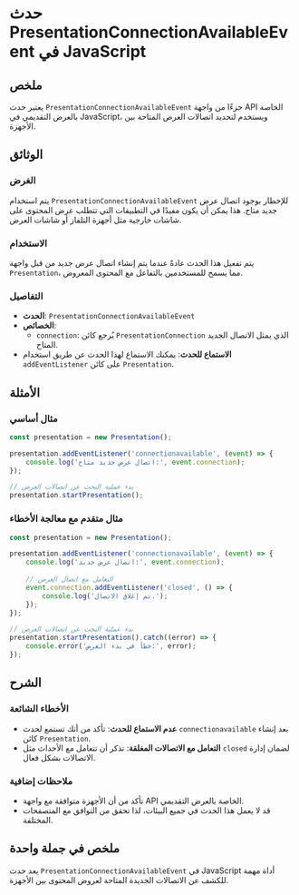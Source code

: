 <!--
Meta Description: # حدث PresentationConnectionAvailableEvent في JavaScript ## ملخص يعتبر حدث `PresentationConnectionAvailableEvent` جزءًا من واجهة API الخاصة بالعرض الت...
Meta Keywords: presentation, العرض, presentationconnectionavailableevent, javascript, اتصال
-->

# حدث PresentationConnectionAvailableEvent في JavaScript

## ملخص
يعتبر حدث `PresentationConnectionAvailableEvent` جزءًا من واجهة API الخاصة بالعرض التقديمي في JavaScript، ويستخدم لتحديد اتصالات العرض المتاحة بين الأجهزة.

## الوثائق
### الغرض
يتم استخدام `PresentationConnectionAvailableEvent` للإخطار بوجود اتصال عرض جديد متاح. هذا يمكن أن يكون مفيدًا في التطبيقات التي تتطلب عرض المحتوى على شاشات خارجية مثل أجهزة التلفاز أو شاشات العرض.

### الاستخدام
يتم تفعيل هذا الحدث عادةً عندما يتم إنشاء اتصال عرض جديد من قبل واجهة `Presentation`، مما يسمح للمستخدمين بالتفاعل مع المحتوى المعروض.

### التفاصيل
- **الحدث**: `PresentationConnectionAvailableEvent`
- **الخصائص**:
  - `connection`: يُرجع كائن `PresentationConnection` الذي يمثل الاتصال الجديد المتاح.
- **الاستماع للحدث**:
  يمكنك الاستماع لهذا الحدث عن طريق استخدام `addEventListener` على كائن `Presentation`.

## الأمثلة
### مثال أساسي
```javascript
const presentation = new Presentation();

presentation.addEventListener('connectionavailable', (event) => {
    console.log('اتصال عرض جديد متاح:', event.connection);
});

// بدء عملية البحث عن اتصالات العرض
presentation.startPresentation();
```

### مثال متقدم مع معالجة الأخطاء
```javascript
const presentation = new Presentation();

presentation.addEventListener('connectionavailable', (event) => {
    console.log('اتصال عرض جديد:', event.connection);
    
    // التعامل مع اتصال العرض
    event.connection.addEventListener('closed', () => {
        console.log('تم إغلاق الاتصال.');
    });
});

// بدء عملية البحث عن اتصالات العرض
presentation.startPresentation().catch((error) => {
    console.error('خطأ في بدء العرض:', error);
});
```

## الشرح
### الأخطاء الشائعة
- **عدم الاستماع للحدث**: تأكد من أنك تستمع لحدث `connectionavailable` بعد إنشاء كائن `Presentation`.
- **التعامل مع الاتصالات المغلقة**: تذكر أن تتعامل مع الأحداث مثل `closed` لضمان إدارة الاتصالات بشكل فعال.

### ملاحظات إضافية
- تأكد من أن الأجهزة متوافقة مع واجهة API الخاصة بالعرض التقديمي.
- قد لا يعمل هذا الحدث في جميع البيئات، لذا تحقق من التوافق مع المتصفحات المختلفة.

## ملخص في جملة واحدة
يعد حدث `PresentationConnectionAvailableEvent` في JavaScript أداة مهمة للكشف عن الاتصالات الجديدة المتاحة لعروض المحتوى بين الأجهزة.